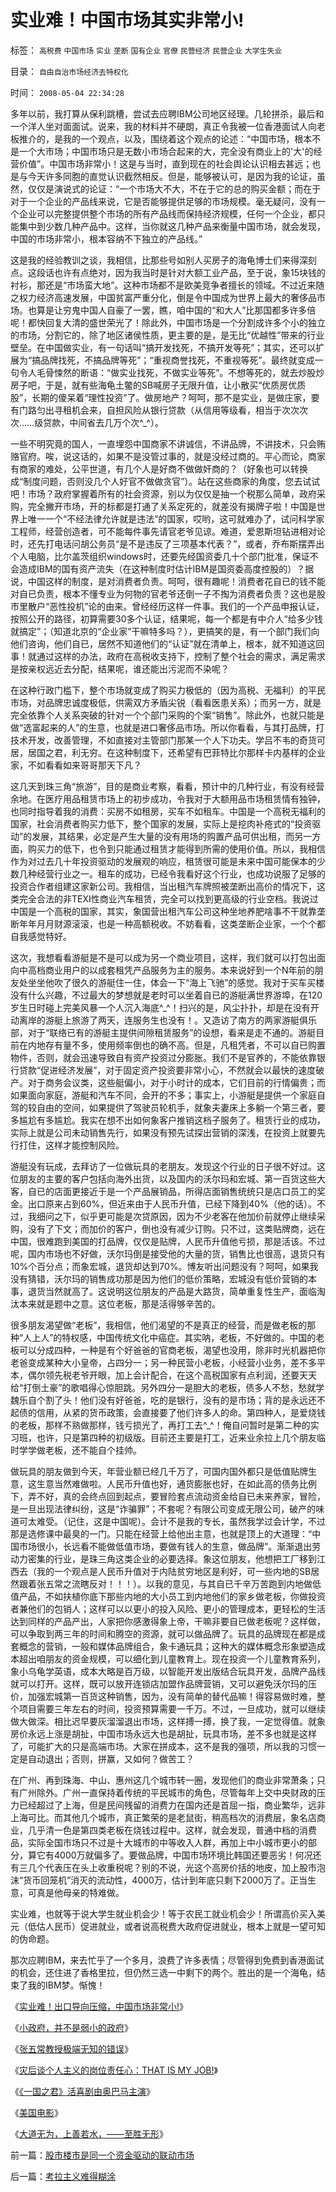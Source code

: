 # 实业难！中国市场其实非常小!

标签： `高税费` `中国市场` `实业` `垄断` `国有企业` `官僚` `民营经济` `民营企业` `大学生失业` 

目录： `自由自治市场经济去特权化`

时间： `2008-05-04 22:34:28`

多年以前，我打算从保利跳槽，尝试去应聘IBM公司地区经理。几轮拼杀，最后和一个洋人坐对面面试。说来，我的材料并不硬朗，真正令我被一位香港面试人向老板推介的，是我的一个观点，以及，围绕着这个观点的论述：“中国市场，根本不是一个大市场；中国市场只是无数小市场合起来的大，完全没有商业上的'大'的经营价值”。中国市场非常小！这是与当时，直到现在的社会舆论认识相去甚远；也是与今天许多同胞的直觉认识截然相反。但是，能够被认可，是因为我的论证，虽然，仅仅是演说式的论证：“一个市场大不大，不在于它的总的购买金额；而在于对于一个企业的产品线来说，它是否能够提供足够的市场规模。毫无疑问，没有一个企业可以完整提供整个市场的所有产品线而保持经济规模，任何一个企业，都只能集中到少数几种产品中。这样，当你就这几种产品来衡量中国市场，就会发现，中国的市场非常小，根本容纳不下独立的产品线。”

这是我的经验教训之谈，我相信，比那些号如别人买房子的海龟博士们来得深刻点。这段话也许有点绝对，因为我当时是针对大额工业产品，至于说，象15块钱的衬衫，那还是“市场蛮大地”。这种市场都不是欧美竞争者擅长的领域。不过近来随之权力经济高速发展，中国贫富严重分化，倒是令中国成为世界上最大的奢侈品市场。也算是让穷鬼中国人自豪了一罢，瞧，咱中国的“和大人”比那国都多许多倍呢！都快回复大清的盛世荣光了！除此外，中国市场是一个分割成许多个小的独立的市场，分割它的，除了地区诸侯性质，更主要的是，是无比“优越性”带来的行业壁垒。在中国做实业，有一句话叫“搞开发找死，不搞开发等死”；其实，还可以扩展为“搞品牌找死，不搞品牌等死”；“重视商誉找死，不重视等死”。最终就变成一句令人毛骨悚然的断语：“做实业找死，不做实业等死”。不想等死的，就去炒股炒房子吧，于是，就有些海龟土鳖的SB喊房子无限升值，让小散买“优质房优质股”，长期的傻呆着“理性投资”了。做房地产？呵呵，那不是实业，是做庄家，要有门路匀出寻租机会来，自担风险从银行贷款（从信用等级看，相当于次次次次……级贷款，中间省去几万个次^_^）。

一些不明究竟的国人，一直埋怨中国商家不讲诚信，不讲品牌，不讲技术，只会贿赂官府。唉，说这话的，如果不是没管过事的，就是没经过商的。平心而论，商家有商家的难处，公平世道，有几个人是好商不做做奸商的？（好象也可以转换成“制度问题，否则没几个人好官不做做贪官”）。站在这些商家的角度，您去试试吧！市场？政府掌握着所有的社会资源，别以为仅仅是抽一个税那么简单，政府采购，完全撇开市场，开的标都是打通了关系定死的，就差没有揭牌子啦！中国是世界上唯一一个“不经法律允许就是违法”的国家，哎哟，这可就难办了，试问科学家工程师，经营创造者，可不能每件事先请官老爷见谅。难道，爱恩斯坦钻进相对论时，还先打电话问胡公务员“是不是违反了三项基本代表？”，或者，乔布斯摆弄出个人电脑，比尔盖茨组织windows时，还要先经国资委几十个部门批准，保证不会造成IBM的国有资产流失（在这种制度时估计IBM是国资委高度控股的）？据说，中国这样的制度，是对消费者负责。呵呵，很有趣呢！消费者花自已的钱不能对自已负责，根本不懂专业为何物的官老爷还倒一子不掏为消费者负责？这也是股市里散户“恶性投机”论的由来。曾经经历这样一件事。我们的一个产品申报认证，按照公开的路径，初算需要30多个认证，结果呢，每一个都是有中介人“给多少钱就搞定”；（知道北京的“企业家”干嘛特多吗？），更搞笑的是，有一个部门我们向他们咨询，他们自已，居然不知道他们的“认证”就在清单上，根本，就不知道这回事！就通过这样的办法，政府在高税收支持下，控制了整个社会的需求，满足需求是按亲权远近去分配，结果呢，谁还能出污泥而不染呢？

在这种行政门槛下，整个市场就变成了购买力极低的（因为高税、无福利）的平民市场，对品牌忠诚度极低，供需双方矛盾尖锐（看看医患关系）；而另一方，就是完全依靠个人关系突破的针对一个个部门采购的个案“销售”。除此外，也就只能是做“选富起来的人”的生意，也就是进口奢侈品市场。所以你看看，与其打品牌，打技术开发，改善管理，不如直接对主管部门那某一个人下功夫。学吕不韦的奇货可居，居国之君，利无穷。在这种制度下，还希望有巴菲特比尔那样卡内基样的企业家，不如看看如来哥哥那天下凡？

这几天到珠三角“旅游”，目的是商业考察，看看，预计中的几种行业，有没有经营余地。在医疗用品租赁市场上的初步成功，令我对于大额用品市场租赁情有独钟，也同时指导着我的消费：买房不如租房，买车不如租车。中国是一个高税无福利的国家，社会消费者购买力低下，整个国家的发展，实际上是挖肉补疮式的“投资驱动”的发展，其结果，必定是产生大量的没有用场的购置产品可供出租，而另一方面，购买力的低下，也令到只能通过租赁才能得到所需的使用价值。所以，我相信作为对过去几十年投资驱动的发展观的响应，租赁很可能是未来中国可能保本的少数几种经营行业之一。租车的成功，已经令我看好这个行业，也成功说服了足够的投资合作者组建这家新公司。我相信，当出租汽车牌照被垄断出高价的情况下，这类完全合法的非TEXI性商业汽车租赁，完全可以找到更高级的行业空档。我说过中国是一个高税的国家，其实，象国营出租汽车公司这种坐地养肥啥事不干就靠垄断年年月月财源滚滚，也是一种高额税收。不妨看看，这类垄断企业家，一个个都自我感觉特好。

这次，我想看看游艇是不是可以成为另一个商业项目，这样，我们就可以打包出面向中高档商业用户的以成套租凭产品服务为主的服务。本来说好到一个N年前的朋友处坐坐他吹了很久的游艇住一住，体会一下“海上飞驰”的感觉。我对于买车买楼没有什么兴趣，不过最大的梦想就是老时可以坐着自已的游艇满世界游埠，在120岁生日时碰上完美风暴一个人沉入海底^_^！扫兴的是，风尘扑扑，却是在没有开动离岸的游艇上旅游了两天，连服务生也没有！。又造访了南方的两家游艇俱乐部，对于“联络已有的游艇主提供间隙租赁服务”的设想，看来是走不通的。游艇目前在内地存有量不多，使用频率倒也的确不高。但是，凡租凭者，不可以自已购置物件，否则，就会迅速导致自有资产投资过分膨胀。我们不是官养的，不能依靠银行贷款“促进经济发展”，对于固定资产投资要非常小心，不然就会以最快的速度破产。对于商务会议类，这些艇偏小，对于小时计的成本，它们目前的行情偏贵；而如果面向家庭，游艇和汽车不同，会开的不多；事实上，小游艇是提供一个家庭自驾的较自由的空间，如果提供了驾驶员轮机手，就象夫妻床上多躺一个第三者，要多尴尬有多尴尬。我实在想不出如何象客户推销这档子服务了。租赁行业的成功，实际上就是公司未动销售先行，如果没有预先试探出营销的深浅，在投资上就要先行打住，这样才能控制风险。

游艇没有玩成，去拜访了一位做玩具的老朋友。发现这个行业的日子很不好过。这位朋友的主要的客户包括向海外出货，以及国内的沃尔玛和宏城、第一百货这些大客，自已的店面更接近于是一个产品展销品，所得店面销售统统只是店口员工的奖金。出口原来占到60%，但近来由于人民币升值，已经下降到40%（他的话）。不过，我细问之下，似乎更可能是次贷原因，因为不少老客在他加价前就停止继续采购，没有了下文；而加价的客户，倒也没有减少订购。只不过，这类贴牌商，远在中国，很难跑到美国的打品牌，仅仅是贴牌，人民币升值他亏损，那是活该。不过呢，国内市场也不好做，沃尔玛倒是接受他的大量的货，销售比也很高，退货只有10%个百分点；而象宏城，退货却达到70%。博友听出问题没有？呵呵，如果我没有猜错，沃尔玛的销售成功那是因为他们的低价策略，宏城没有低价营销的本事，退货当然就高了。这说明这位朋友的产品是大路货，简单重复性生产，面临淘汰本来就是题中之意。这位老板，那是活得够辛苦的。

很多朋友渴望做“老板”，我相信，他们渴望的不是真正的经营，而是做老板的那种“人上人”的特权感，中国传统文化中癌症。其实呐，老板，不好做的。中国的老板可以分成四种，一种是有个好爸爸的官商老板，渴望也没用，除非时光机器把你老爸变成某种大小皇帝，占四分一；另一种民营小老板，小经营小业务，差不多平本，偶尔领先税老爷开眼，加上会计配合，在这个高税国家有点利润，还要天天给“打倒土豪”的歌唱得心惊胆跳。另外四分一是胆大的老板，债多人不愁，愁就学魏乐自个割了头！他们没有好爸爸，吃的是银行，没有的是市场；背的是永远还不起债的信用，从紧的货币政策，会直接要了他们许多人的命。第四种人，是爱烧钱的老板，那样不熟做那样，钱亏损光了，再打工去^_^！俺自问暂时是第二种的实习班，也许，只是第四种的初级版。目前还主要是打工，近来业余拉上几个朋友临时学学做老板，还不能自个挂帅。

做玩具的朋友做到今天，年营业额已经几千万了，可国内国外都只是低值贴牌生意，这生意当然难做啦。人民币升值也好，通货膨胀也好，在如此高的债务比例下，弄不好，真的会终点回到起点，要冒险套点流动资金给自已未来养家，冒险，是一旦出现法律纠纷，这是“诈骗罪”；不套呢？有限公司变成无限公司，破产的味道可太难受。（记住，这是中国呢）。会计不是我的专长，虽然我学过会计学，不过那是选修课中最臭的一门。只能在经营上给他出主意，也就是顶上的大道理：“中国市场很小，长远看不能做低值市场，要做有钱人的生意，做品牌”。渐渐退出劳动力密集的行业，是珠三角这类企业的必要选择。象这位朋友，他想把工厂移到江西去（我的一个观点是人民币升值对于内陆贫穷地区是利好，可一些内地的SB居然跟着张五常之流瞎反对！！！）。以我的意见，与其自已千辛万苦跑到内地做低值产品，不如扶植你底下那些内地的大小员工到内地他们的家乡做老板，你做投资者兼他们的包销人；这样可以以更小的投入风险、更小的管理成本，更轻松的生活达到同样的产品产出，人家把你感激得象上帝，干嘛非要自已做老板呢？这样做，可以争取到两三年的时间和腾空的资源，就可以做品牌了。玩具的品牌现在都是成套概念的营销，一般和媒体品牌组合，象卡通玩具；这种大的媒体概念形象塑造成本超出咱朋友的资金规模，可以细化到儿童教育上。现在投资一个儿童教育系列，象小乌龟学英语，成本大略是百万级，以智能开发出版结合玩具开发，品牌产品线就可以打开。这样，既可以放开连锁店加盟作品牌营销，又可以避免沃尔玛的压价，加强宏城第一百货这种销售，因为，没有简单的替代品嘛！得容易做时难，整个项目需要三年左右的时间，投资预算需要一千万。不过，一旦成功，就可以继续做大做深。相比迟早要灰溜溜退出市场，这样搏一搏，换了我，一定觉得值。就象房价永远上涨是胡扯，中国市场永远大也是胡扯，玩具市场，差不多也就是这样了，可能扩大的只是高端市场。大家在拼成本，这不是我的强项，所以我的习惯一定是自动退出；否则，拼赢，又如何？做苦工？

在广州、再到珠海、中山、惠州这几个城市转一圈，发现他们的商业非常萧条；只有广州除外。广州一直保持着传统的平民城市的角色，尽管每年上交中央财政的压力已经超过了上海，但是民间残留的消费力在国内还是首屈一指，商业繁华，远非上海可比。而其他几个城市，真正繁荣的是老鼠街，稍高档次的消费层，象名店商业，几乎清一色是第四类老板在烧钱过程中。这样，就会发现，普通中档的消费品，实际全国市场只不过是十大城市的中等收入人群，再加上中小城市更小的部分，算它有4000万就偏多了。要做品牌，中国市场环境比韩国还要恶劣！何况还有三几个代表压在头上收重税呢？别的不说，光这个高房价括的地皮，加上股市泡沫“货币回笼机”消灭的流动性，4000万，估计到年底只剩下2000万了。正当生意，可真是他母亲的特难做。

实业难，也就等于说大学生就业机会少！等于农民工就业机会少！所谓高价买入美元（低估人民币）促进就业，或者说高税费大政府促进就业，根本上就是一望可知的伪命题。

那次应聘IBM，来去忙乎了一个多月，浪费了许多表情；尽管得到免费到香港面试的机会，还住进了香格里拉，但仍然三选一中剩下的两个。胜出的是一个海龟，结束了我的IBM梦。惭愧！

《[实业难！出口导向压缩，中国市场非常小!](../../../2008/5/4/实业难！中国市场其实非常小!.md)》

《[小政府，并不是弱小的政府](../../../2008/5/18/小政府，并不是弱小的政府.md)》

《[张五常教授极端无知的错误](../../../2008/1/12/张五常教授极端无知的错误：把县政府打包上市.md)》

《[灾后谈个人主义的岗位责任心：THAT IS MY JOB!](../../../2008/5/26/THATISMYJOB!范美忠跑跑事件上的职业责任.md)》

《[《一国之君》活喜剧由奥巴马主演](../../../2008/6/5/《一国之君》活喜剧由奥巴马主演.md)》

《[美国电影](../../../2008/3/22/《爱国者》后谈北美独立战争的政治经济外交军事史.md)》

《[大道无为，上善若水，——至胜无形](../../../2008/2/20/大道无为，上善若水，——至胜无形.md)》



前一篇：[股市楼市是同一个资金驱动的联动市场](../../../2008/4/30/股市楼市是同一个资金驱动的联动市场.md)

后一篇：[考拉主义难得糊涂](../../../2008/5/5/考拉主义难得糊涂.md)